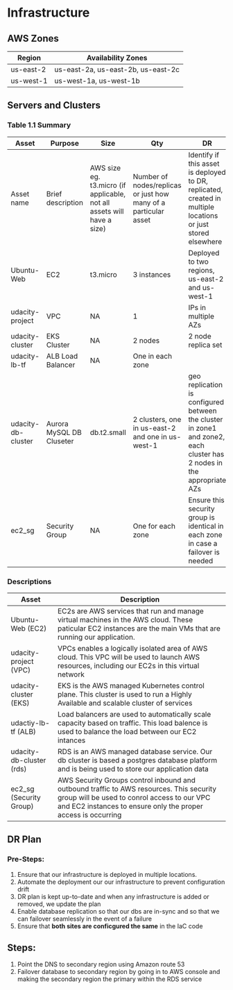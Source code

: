 # Infrastructure

## AWS Zones
| Region | Availability Zones   |
|--------|----------------------|
| us-east-2|us-east-2a, us-east-2b, us-east-2c|
| us-west-1|us-west-1a, us-west-1b|

## Servers and Clusters

### Table 1.1 Summary
| Asset      | Purpose           | Size                                                                   | Qty                                                             | DR                                                                                                           |
|------------|-------------------|------------------------------------------------------------------------|-----------------------------------------------------------------|--------------------------------------------------------------------------------------------------------------|
| Asset name | Brief description | AWS size eg. t3.micro (if applicable, not all assets will have a size) | Number of nodes/replicas or just how many of a particular asset | Identify if this asset is deployed to DR, replicated, created in multiple locations or just stored elsewhere |
| Ubuntu-Web | EC2 | t3.micro | 3 instances | Deployed to two regions, us-east-2 and us-west-1 |
| udacity-project | VPC | NA | 1 | IPs in multiple AZs |
| udacity-cluster | EKS Cluster | NA | 2 nodes | 2 node replica set |
| udacity-lb-tf | ALB Load Balancer | NA | One in each zone  |  |
| udacity-db-cluster | Aurora MySQL DB Cluseter | db.t2.small | 2 clusters, one in us-east-2 and one in us-west-1 | geo replication is configured between the cluster in zone1 and zone2, each cluster has 2 nodes in the appropriate AZs |
| ec2_sg | Security Group | NA | One for each zone | Ensure this security group is identical in each zone in case a failover is needed |

### Descriptions
| Asset     | Description                                              |
|-----------|----------------------------------------------------------|
| Ubuntu-Web (EC2) | EC2s are AWS services that run and manage virtual machines in the AWS cloud.  These paticular EC2 instances are the main VMs that are running our application.|
| udacity-project (VPC) | VPCs enables a logically isolated area of AWS cloud.  This VPC will be used to launch AWS resources, including our EC2s in this virtual network |
| udacity-cluster (EKS) | EKS is the AWS managed Kubernetes control plane.  This cluster is used to run a Highly Available and scalable cluster of services |
| udactiy-lb-tf (ALB)| Load balancers are used to automatically scale capacity based on traffic.  This load balence is used to balance the load between our EC2 intances |
| udacity-db-cluster (rds) | RDS is an AWS managed database service. Our db cluster is based a postgres database platform and is being used to store our application data | 
| ec2_sg (Security Group) | AWS Security Groups control inbound and outbound traffic to AWS resources.  This security group will be used to conrol access to our VPC and EC2 instances to ensure only the proper access is occurring |


## DR Plan
### Pre-Steps:
1) Ensure that our infrastructure is deployed in multiple locations.
2) Automate the deployment our our infrastructure to prevent configuration drift
3) DR plan is kept up-to-date and when any infrastructure is added or removed, we update the plan
4) Enable database replication so that our dbs are in-sync and so that we can failover seamlessly in the event of a failure
5) Ensure that **both sites are conficgured the same** in the IaC code

## Steps:
1) Point the DNS to secondary region using Amazon route 53
2) Failover database to secondary region by going in to AWS console and making the secondary region the primary within the RDS service
